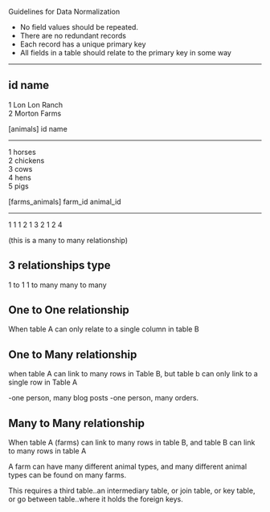 Guidelines for Data Normalization

-   No field values should be repeated.
-   There are no redundant records
-   Each record has a unique primary key
-   All fields in a table should relate to the primary key in some way

---

## id name

1 Lon Lon Ranch  
2 Morton Farms

[animals]
id name

---

1 horses  
2 chickens  
3 cows  
4 hens  
5 pigs

[farms_animals]
farm_id animal_id

---

1 1
1 2
1 3
2 1
2 4

(this is a many to many relationship)

## 3 relationships type

1 to 1
1 to many
many to many

## One to One relationship

When table A can only relate to a single column in table B

## One to Many relationship

when table A can link to many rows in Table B, but table b can only link to a single row in Table A

-one person, many blog posts
-one person, many orders.

## Many to Many relationship

When table A (farms) can link to many rows in table B, and table B can link to many rows in table A

A farm can have many different animal types, and many different animal types can be found on many farms.

This requires a third table..an intermediary table, or join table, or key table, or go between table..where it holds the foreign keys.
